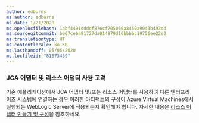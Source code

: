 ```yaml
---
author: edburns
ms.author: edburns
ms.date: 1/21/2020
ms.openlocfilehash: 1abf4491ddddf876cf705066a8450a9043b493dd
ms.sourcegitcommit: be67ceba91727da014879d16bbbbc19756ee22e2
ms.translationtype: HT
ms.contentlocale: ko-KR
ms.lasthandoff: 05/05/2020
ms.locfileid: "81673459"
---
```

### <a name="account-for-the-use-of-jca-adapters-and-resource-adapters"></a>JCA 어댑터 및 리소스 어댑터 사용 고려

기존 애플리케이션에서 JCA 어댑터 및/또는 리소스 어댑터를 사용하여 다른 엔터프라이즈 시스템에 연결하는 경우 이러한 아티팩트의 구성이 Azure Virtual Machines에서 실행되는 WebLogic Server에 적용되는지 확인해야 합니다. 자세한 내용은 [리소스 어댑터 만들기 및 구성](https://docs.oracle.com/middleware/12213/wls/ADAPT/creating.htm)을 참조하세요.
